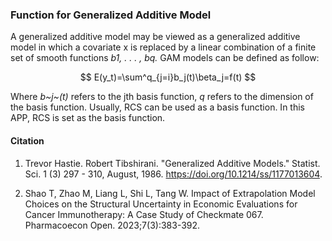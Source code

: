 ### Function for Generalized Additive Model

A generalized additive model may be viewed as a generalized additive model in which a covariate x is replaced by a linear combination of a finite set of smooth functions *b1, . . . , bq.* GAM models can be defined as follow:

$$
E(y_t)=\sum^q_{j=i}b_j(t)\beta_j=f(t)
$$

Where *b~j~(t)* refers to the jth basis function, *q* refers to the dimension of the basis function. Usually, RCS can be used as a basis function. In this APP, RCS is set as the basis function.

#### Citation

1.  Trevor Hastie. Robert Tibshirani. "Generalized Additive Models." Statist. Sci. 1 (3) 297 - 310, August, 1986. <https://doi.org/10.1214/ss/1177013604>.

2.  Shao T, Zhao M, Liang L, Shi L, Tang W. Impact of Extrapolation Model Choices on the Structural Uncertainty in Economic Evaluations for Cancer Immunotherapy: A Case Study of Checkmate 067. Pharmacoecon Open. 2023;7(3):383-392.

